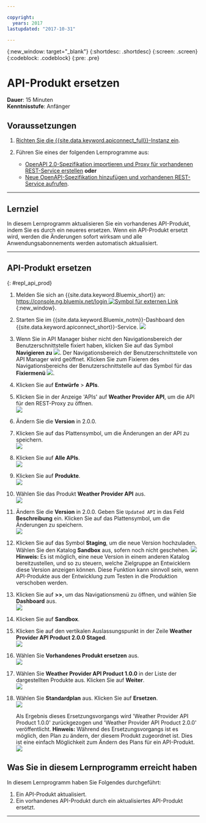 ```yaml
---

copyright:
  years: 2017
lastupdated: "2017-10-31"

---
```



{:new_window: target="_blank"}
{:shortdesc: .shortdesc}
{:screen: .screen}
{:codeblock: .codeblock}
{:pre: .pre}

# API-Produkt ersetzen
**Dauer**: 15 Minuten  
**Kenntnisstufe**: Anfänger  


## Voraussetzungen

1. [Richten Sie die {{site.data.keyword.apiconnect_full}}-Instanz ein](tut_prereq_set_up_apic_instance.html).

2. Führen Sie eines der folgenden Lernprogramme aus:
 
    - [OpenAPI 2.0-Spezifikation importieren und Proxy für vorhandenen REST-Service erstellen](tut_rest_landing.html)
       **oder**  
    - [Neue OpenAPI-Spezifikation hinzufügen und vorhandenen REST-Service aufrufen](tut_rest_landing.html).

---
## Lernziel
In diesem Lernprogramm aktualisieren Sie ein vorhandenes API-Produkt, indem Sie es durch ein neueres ersetzen. Wenn ein API-Produkt ersetzt wird, werden die Änderungen sofort wirksam und alle Anwendungsabonnements werden automatisch aktualisiert.  


---
## API-Produkt ersetzen
{: #repl_api_prod}

1. Melden Sie sich an {{site.data.keyword.Bluemix_short}} an: [https://console.ng.bluemix.net/login ![Symbol für externen Link](../../../icons/launch-glyph.svg "Symbol für externen Link")](https://console.ng.bluemix.net/login){:new_window}.

2. Starten Sie im {{site.data.keyword.Bluemix_notm}}-Dashboard den {{site.data.keyword.apiconnect_short}}-Service.
![](images/Bluemix.png)

3. Wenn Sie in API Manager bisher nicht den Navigationsbereich der Benutzerschnittstelle fixiert haben, klicken Sie auf das Symbol **Navigieren zu** ![](images/navigate-to.png). Der Navigationsbereich der Benutzerschnittstelle von API Manager wird geöffnet. Klicken Sie zum Fixieren des Navigationsbereichs der Benutzerschnittstelle auf das Symbol für das **Fixiermenü** ![](images/pinned.png).

4. Klicken Sie auf **Entwürfe** > **APIs**.

5. Klicken Sie in der Anzeige 'APIs' auf **Weather Provider API**, um die API für den REST-Proxy zu öffnen.  
![](images/rep-api-list.png)

6. Ändern Sie die **Version** in 2.0.0.  

7. Klicken Sie auf das Plattensymbol, um die Änderungen an der API zu speichern.  
![](images/rep-change-version.png)

8. Klicken Sie auf **Alle APIs**.  
![](images/rep-all-apis.png)

9. Klicken Sie auf **Produkte**.  
![](images/rep-api-list-2.png)

10.	Wählen Sie das Produkt **Weather Provider API** aus.  
![](images/rep-draft-prod-list.png)

11.	Ändern Sie die **Version** in 2.0.0. Geben Sie `Updated API` in das Feld **Beschreibung** ein. Klicken Sie auf das Plattensymbol, um die Änderungen zu speichern.  
![](images/rep-update-prod.png)

12.	Klicken Sie auf das Symbol **Staging**, um die neue Version hochzuladen. Wählen Sie den Katalog **Sandbox** aus, sofern noch nicht geschehen.
![](images/rep-stage-prod-2.png)
    **Hinweis:** Es ist möglich, eine neue Version in einem anderen Katalog bereitzustellen, und so zu steuern, welche Zielgruppe an Entwicklern diese Version anzeigen können. Diese Funktion kann sinnvoll sein, wenn API-Produkte aus der Entwicklung zum Testen in die Produktion verschoben werden.

13.	Klicken Sie auf **>>**, um das Navigationsmenü zu öffnen, und wählen Sie **Dashboard** aus.  
![](images/rep-dashboard.png)

14.	Klicken Sie auf **Sandbox**.  

15.	Klicken Sie auf den vertikalen Auslassungspunkt in der Zeile **Weather Provider API Product 2.0.0 Staged**.  
![](images/rep-dash-prod-list-2.png)

16.	Wählen Sie **Vorhandenes Produkt ersetzen** aus.  
![](images/rep-replace-prod.png)

17.	Wählen Sie **Weather Provider API Product 1.0.0** in der Liste der dargestellten Produkte aus. Klicken Sie auf **Weiter**.  
![](images/rep-replace-dialog.png)

18.	Wählen Sie **Standardplan** aus. Klicken Sie auf **Ersetzen**.  
![](images/rep-replace-dialog-2.png)

    Als Ergebnis dieses Ersetzungsvorgangs wird 'Weather Provider API Product 1.0.0' zurückgezogen und 'Weather Provider API Product 2.0.0' veröffentlicht. **Hinweis:** Während des Ersetzungsvorgangs ist es möglich, den Plan zu ändern, der diesem Produkt zugeordnet ist. Dies ist eine einfach Möglichkeit zum Ändern des Plans für ein API-Produkt.
 ![](images/rep-prod-retired.png) 
 

## Was Sie in diesem Lernprogramm erreicht haben

In diesem Lernprogramm haben Sie Folgendes durchgeführt:
1. Ein API-Produkt aktualisiert.
2. Ein vorhandenes API-Produkt durch ein aktualisiertes API-Produkt ersetzt.

---












